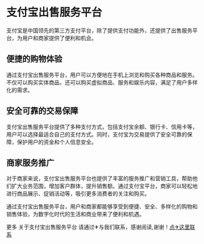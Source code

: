 # 支付宝出售服务平台

支付宝是中国领先的第三方支付平台，除了提供支付功能外，还提供了出售服务平台，为用户和商家提供了便利和机会。

## 便捷的购物体验

通过支付宝出售服务平台，用户可以方便地在手机上浏览和购买各种商品和服务。不仅可以购买实体商品，还可以购买虚拟商品、服务和娱乐内容，满足了用户多样化的需求。

## 安全可靠的交易保障

支付宝出售服务平台提供了多种支付方式，包括支付宝余额、银行卡、信用卡等，用户可以选择最适合自己的支付方式。同时，支付宝为交易提供了安全可靠的保障，保护用户的资金和个人信息安全。

## 商家服务推广

对于商家来说，支付宝出售服务平台也提供了丰富的服务推广和营销工具，帮助他们扩大业务范围，增加客户群体，提升销售额。通过支付宝平台，商家可以轻松地进行商品展示、促销活动等，吸引更多消费者的关注和购买。

通过支付宝出售服务平台，用户和商家都能够享受到便捷、安全、多样化的购物和销售体验，为数字化时代的生活和商业带来了便利和机遇。

更多 关于支付宝出售服务平台 请通过✈与我们联系，感谢阅读,谢谢！[点✈这里联系](https://b.k02.cc)
